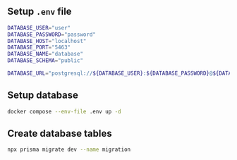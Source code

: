 ## Setup `.env` file

```bash
DATABASE_USER="user"
DATABASE_PASSWORD="password"
DATABASE_HOST="localhost"
DATABASE_PORT="5463"
DATABASE_NAME="database"
DATABASE_SCHEMA="public"

DATABASE_URL="postgresql://${DATABASE_USER}:${DATABASE_PASSWORD}@${DATABASE_HOST}:${DATABASE_PORT}/${DATABASE_NAME}?schema=${DATABASE_SCHEMA}"
```

## Setup database

```bash
docker compose --env-file .env up -d
```

## Create database tables

```bash
npx prisma migrate dev --name migration
```